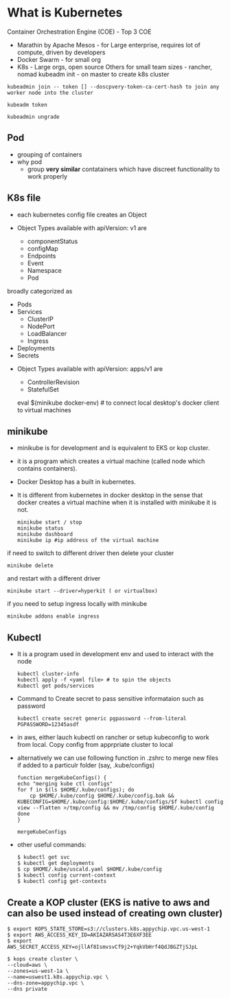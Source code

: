 # What is Kubernetes

Container Orchestration Engine (COE) -
Top 3 COE

- Marathin by Apache Mesos - for Large enterprise, requires lot of compute, driven by developers
- Docker Swarm - for small org
- K8s - Large orgs, open source
  Others for small team sizes - rancher, nomad kubeadm init - on master to create k8s cluster

```
kubeadmin join -- token [] --doscpvery-token-ca-cert-hash to join any worker node into the cluster

kubeadm token

kubeadmin ungrade
```

## Pod

- grouping of containers
- why pod
  - group **very similar** contatainers which have discreet functionality to work properly

## K8s file

- each kubernetes config file creates an Object
- Object Types available with apiVersion: v1 are

  - componentStatus
  - configMap
  - Endpoints
  - Event
  - Namespace
  - Pod

broadly categorized as

- Pods
- Services
  - ClusterIP
  - NodePort
  - LoadBalancer
  - Ingress
- Deployments
- Secrets

* Object Types available with apiVersion: apps/v1 are

  - ControllerRevision
  - StatefulSet

  eval \$(minikube docker-env) # to connect local desktop's docker client to virtual machines

## minikube

- minikube is for development and is equivalent to EKS or kop cluster.
- it is a program which creates a virtual machine (called node which contains containers).
- Docker Desktop has a built in kubernetes.
- It is different from kubernetes in docker desktop in the sense that docker creates a virtual machine when it is installed with minikube it is not.

  ```
  minikube start / stop
  minikube status
  minikube dashboard
  minikube ip #ip address of the virtual machine
  ```

if need to switch to different driver then delete your cluster

```
minikube delete
```

and restart with a different driver

```
minikube start --driver=hyperkit ( or virtualbox)
```

if you need to setup ingress locally with minikube

```
minikube addons enable ingress
```

## Kubectl

- It is a program used in development env and used to interact with the node

  ```
  kubectl cluster-info
  kubectl apply -f <yaml file> # to spin the objects
  Kubectl get pods/services
  ```

- Command to Create secret to pass sensitive informataion such as password

  ```
  kubectl create secret generic pgpassword --from-literal PGPASSWORD=12345asdf
  ```

- in aws, either lauch kubectl on rancher or setup kubeconfig to work from local. Copy config from apprpriate cluster to local
- alternatively we can use following function in .zshrc to merge new files if added to a particulr folder (say, .kube/configs)

  ```
  function mergeKubeConfigs() {
  echo "merging kube ctl configs"
  for f in $(ls $HOME/.kube/configs); do
      cp $HOME/.kube/config $HOME/.kube/config.bak && KUBECONFIG=$HOME/.kube/config:$HOME/.kube/configs/$f kubectl config view --flatten >/tmp/config && mv /tmp/config $HOME/.kube/config
  done
  }

  mergeKubeConfigs
  ```

- other useful commands:
  ```
  $ kubectl get svc
  $ kubectl get deployments
  $ cp $HOME/.kube/uscald.yaml $HOME/.kube/config
  $ kubectl config current-context
  $ kubectl config get-contexts
  ```

## Create a KOP cluster (EKS is native to aws and can also be used instead of creating own cluster)

```
$ export KOPS_STATE_STORE=s3://clusters.k8s.appychip.vpc.us-west-1
$ export AWS_ACCESS_KEY_ID=AKIAZARSAS4T3E6XF3EE
$ export AWS_SECRET_ACCESS_KEY=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

$ kops create cluster \
--cloud=aws \
--zones=us-west-1a \
--name=uswest1.k8s.appychip.vpc \
--dns-zone=appychip.vpc \
--dns private
```
